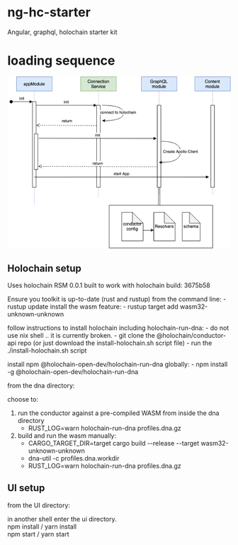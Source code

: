 # ng-hc-starter

Angular, graphql, holochain starter kit

# loading sequence
![image](angular_seq.png)

## Holochain setup

Uses holochain RSM 0.0.1 
built to work with holochain build: 3675b58

Ensure you toolkit is up-to-date (rust and rustup)
from the command line:
    - rustup update
install the wasm feature:
    - rustup target add wasm32-unknown-unknown

follow instructions to install holochain including holochain-run-dna:
    - do not use nix shell .. it is currently broken.
    - git clone the @holochain/conductor-api repo (or just download the install-holochain.sh script file)
    - run the ./install-holochain.sh script

install npm @holochain-open-dev/holochain-run-dna globally:
    - npm install -g @holochain-open-dev/holochain-run-dna 

from the dna directory:

choose to:
1. run the conductor against a pre-compiled WASM from inside the dna directory 
    -  RUST_LOG=warn holochain-run-dna profiles.dna.gz
2. build and run the wasm manually:
    -  CARGO_TARGET_DIR=target cargo build --release --target wasm32-unknown-unknown
    -  dna-util -c profiles.dna.workdir
    -  RUST_LOG=warn holochain-run-dna profiles.dna.gz


## UI setup

from the UI directory:

in another shell enter the ui directory.  
npm install / yarn install  
npm start / yarn start  

